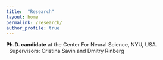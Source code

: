 ```yaml
---
title:  "Research"
layout: home
permalink: /research/
author_profile: true
---
```


**Ph.D. candidate** at the Center For Neural Science, NYU, USA. <br />
&nbsp; Supervisors: Cristina Savin and Dmitry Rinberg

